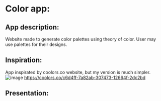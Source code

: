 # Color app:
## App description:
Website made to generate color palettes using theory of color. User may use palettes for their designs.
## Inspiration:
App inspirated by coolors.co website, but my version is much simpler.
![image](https://user-images.githubusercontent.com/109976941/207610474-f5780a07-082c-415e-8e09-7cdc3f3f6867.png)
https://coolors.co/c6d4ff-7a82ab-307473-12664f-2dc2bd
## Presentation:
